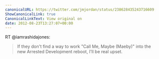 ```yaml
---
canonicalURL: https://twitter.com/jmjordan/status/238628435243716609
ShowCanonicalLink: true
CanonicalLinkText: View original on
date: 2012-08-23T13:27:07+00:00
---
```

RT @iamrashidajones:
> If they don't find a way to work "Call Me, Maybe (Maeby)" into the new Arrested Development reboot, I'll be real upset.